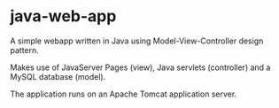 # java-web-app

A simple webapp written in Java using Model-View-Controller design pattern.

Makes use of JavaServer Pages (view), Java servlets (controller) and a MySQL database (model). 

The application runs on an Apache Tomcat application server.
